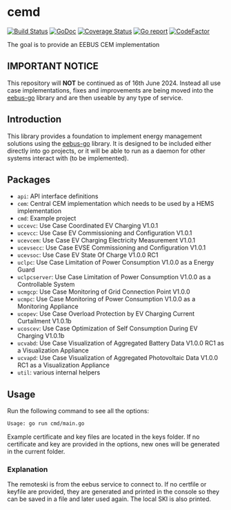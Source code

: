 # cemd

[![Build Status](https://github.com/enbility/cemd/actions/workflows/default.yml/badge.svg?branch=dev)](https://github.com/enbility/cemd/actions/workflows/default.yml/badge.svg?branch=dev)
[![GoDoc](https://img.shields.io/badge/godoc-reference-5272B4)](https://godoc.org/github.com/enbility/cemd)
[![Coverage Status](https://coveralls.io/repos/github/enbility/cemd/badge.svg?branch=dev)](https://coveralls.io/github/enbility/cemd?branch=dev)
[![Go report](https://goreportcard.com/badge/github.com/enbility/cemd)](https://goreportcard.com/report/github.com/enbility/cemd)
[![CodeFactor](https://www.codefactor.io/repository/github/enbility/cemd/badge)](https://www.codefactor.io/repository/github/enbility/cemd)

The goal is to provide an EEBUS CEM implementation

## IMPORTANT NOTICE

This repository will __NOT__ be continued as of 16th June 2024. Instead all use case implementations, fixes and improvements are being moved into the [eebus-go](https://github.com/enbility/eebus-go) library and are then useable by any type of service.

## Introduction

This library provides a foundation to implement energy management solutions using the [eebus-go](https://github.com/enbility/eebus-go) library. It is designed to be included either directly into go projects, or it will be able to run as a daemon for other systems interact with (to be implemented).

## Packages

- `api`: API interface definitions
- `cem`: Central CEM implementation which needs to be used by a HEMS implementation
- `cmd`: Example project
- `uccevc`: Use Case Coordinated EV Charging V1.0.1
- `ucevcc`: Use Case EV Commissioning and Configuration V1.0.1
- `ucevcem`: Use Case EV Charging Electricity Measurement V1.0.1
- `ucevsecc`: Use Case EVSE Commissioning and Configuration V1.0.1
- `ucevsoc`: Use Case EV State Of Charge V1.0.0 RC1
- `uclpc`: Use Case Limitation of Power Consumption V1.0.0 as a Energy Guard
- `uclpcserver`: Use Case Limitation of Power Consumption V1.0.0 as a Controllable System
- `ucmgcp`: Use Case Monitoring of Grid Connection Point V1.0.0
- `ucmpc`: Use Case Monitoring of Power Consumption V1.0.0 as a Monitoring Appliance
- `ucopev`: Use Case Overload Protection by EV Charging Current Curtailment V1.0.1b
- `ucoscev`: Use Case Optimization of Self Consumption During EV Charging V1.0.1b
- `ucvabd`: Use Case Visualization of Aggregated Battery Data V1.0.0 RC1 as a Visualization Appliance
- `ucvapd`: Use Case Visualization of Aggregated Photovoltaic Data V1.0.0 RC1 as a Visualization Appliance
- `util`: various internal helpers

## Usage

Run the following command to see all the options:

```sh
Usage: go run cmd/main.go
```

Example certificate and key files are located in the keys folder. If no certificate and key are provided in the options, new ones will be generated in the current folder.

### Explanation

The remoteski is from the eebus service to connect to.
If no certfile or keyfile are provided, they are generated and printed in the console so they can be saved in a file and later used again. The local SKI is also printed.
